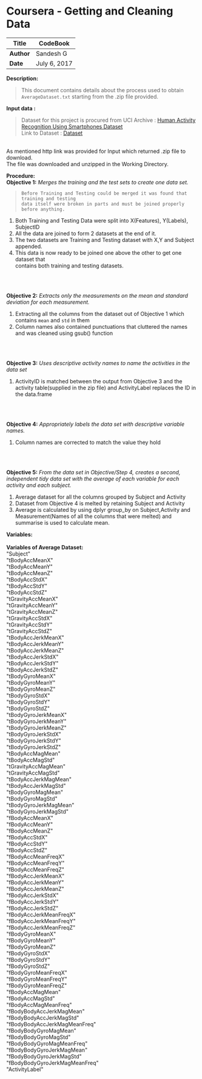 <h1>Coursera - Getting and Cleaning Data</h1>  


**Title**| CodeBook
----------|----------
**Author**| Sandesh G
**Date**  | July 6, 2017


**Description:**
> This document contains details about the process used to obtain `AverageDataset.txt`
> starting from the .zip file provided.


**Input data :**
> Dataset for this project is procured from UCI Archive : 
   [Human Activity Recognition Using Smartphones Dataset](http://archive.ics.uci.edu/ml/datasets/Human+Activity+Recognition+Using+Smartphones)
> </br>Link to Dataset : [Dataset](https://d396qusza40orc.cloudfront.net/getdata%2Fprojectfiles%2FUCI%20HAR%20Dataset.zip)

</br>
As mentioned http link was provided for Input which returned .zip file to download.
</br>The file was downloaded and unzipped in the Working Directory.</br>

**Procedure:**
</br> 
**Objective 1:** *Merges the training and the test sets to create one data set.*</br>
>     Before Training and Testing could be merged it was found that training and testing
>     data itself were broken in parts and must be joined properly before anything.
1. Both Training and Testing Data were split into X(Features), Y(Labels), SubjectID
2. All the data are joined to form 2 datasets at the end of it.
3. The two datasets are Training and Testing dataset with X,Y and Subject appended.
4. This data is now ready to be joined one above the other to get one dataset that</br> 
   contains both training and testing datasets.
</br>
</br>

**Objective 2:** *Extracts only the measurements on the mean and standard deviation for each measurement.*</br>

1. Extracting all the columns from the dataset out of Objective 1 which contains `mean` and `std` in them
2. Column names also contained punctuations that cluttered the names and was cleaned using gsub() function
</br>
</br>

**Objective 3:** *Uses descriptive activity names to name the activities in the data set*

1. ActivityID is matched between the output from Objective 3 and the activity table(supplied in the zip file) and 
   ActivityLabel replaces the ID in the data.frame
</br>
</br>

**Objective 4:** *Appropriately labels the data set with descriptive variable names.*

1. Column names are corrected to match the value they hold
</br>
</br>

**Objective 5:** *From the data set in Objective/Step 4, creates a second, independent tidy data set with the average of each variable for each activity and each subject.*

1. Average dataset for all the columns grouped by Subject and Activity
2. Dataset from Objective 4 is melted by retaining Subject and Activity
3. Average is calculated by using dplyr group_by on Subject,Activity and Measurement(Names of all the columns that were melted)
   and summarise is used to calculate mean.
   
   
**Variables:**
</br>
</br>
**Variables of Average Dataset:**</br> 
  "Subject"</br>                      "tBodyAccMeanX"          </br>      "tBodyAccMeanY"               </br>
 "tBodyAccMeanZ"        </br>        "tBodyAccStdX"            </br>     "tBodyAccStdY"                </br>
 "tBodyAccStdZ"              </br>   "tGravityAccMeanX"      </br>       "tGravityAccMeanY"            </br>
 "tGravityAccMeanZ"     </br>        "tGravityAccStdX"         </br>     "tGravityAccStdY"             </br>
"tGravityAccStdZ"           </br>   "tBodyAccJerkMeanX"       </br>     "tBodyAccJerkMeanY"           </br>
"tBodyAccJerkMeanZ"   </br>         "tBodyAccJerkStdX"        </br>     "tBodyAccJerkStdY"            </br>
 "tBodyAccJerkStdZ"         </br>    "tBodyGyroMeanX"          </br>     "tBodyGyroMeanY"              </br>
 "tBodyGyroMeanZ"           </br>    "tBodyGyroStdX"            </br>    "tBodyGyroStdY"               </br>
 "tBodyGyroStdZ"         </br>       "tBodyGyroJerkMeanX"      </br>     "tBodyGyroJerkMeanY"          </br>
 "tBodyGyroJerkMeanZ"    </br>       "tBodyGyroJerkStdX"       </br>     "tBodyGyroJerkStdY"           </br>
 "tBodyGyroJerkStdZ"      </br>      "tBodyAccMagMean"         </br>     "tBodyAccMagStd"              </br>
"tGravityAccMagMean"     </br>      "tGravityAccMagStd"        </br>    "tBodyAccJerkMagMean"         </br>
 "tBodyAccJerkMagStd"      </br>     "tBodyGyroMagMean"         </br>    "tBodyGyroMagStd"             </br>
 "tBodyGyroJerkMagMean"    </br>     "tBodyGyroJerkMagStd"       </br>   "fBodyAccMeanX"               </br>
 "fBodyAccMeanY"           </br>     "fBodyAccMeanZ"           </br>     "fBodyAccStdX"                </br>
 "fBodyAccStdY"            </br>     "fBodyAccStdZ"           </br>      "fBodyAccMeanFreqX"           </br>
 "fBodyAccMeanFreqY"      </br>      "fBodyAccMeanFreqZ"      </br>      "fBodyAccJerkMeanX"           </br>
 "fBodyAccJerkMeanY"       </br>     "fBodyAccJerkMeanZ"      </br>      "fBodyAccJerkStdX"            </br>
 "fBodyAccJerkStdY"        </br>     "fBodyAccJerkStdZ"       </br>      "fBodyAccJerkMeanFreqX"       </br>
 "fBodyAccJerkMeanFreqY"  </br>      "fBodyAccJerkMeanFreqZ"   </br>      "fBodyGyroMeanX"              </br>
 "fBodyGyroMeanY"         </br>      "fBodyGyroMeanZ"           </br>     "fBodyGyroStdX"               </br>
 "fBodyGyroStdY"          </br>      "fBodyGyroStdZ"           </br>      "fBodyGyroMeanFreqX"          </br>
 "fBodyGyroMeanFreqY"    </br>       "fBodyGyroMeanFreqZ"       </br>     "fBodyAccMagMean"             </br>
 "fBodyAccMagStd"         </br>      "fBodyAccMagMeanFreq"     </br>      "fBodyBodyAccJerkMagMean"     </br>
"fBodyBodyAccJerkMagStd"  </br>     "fBodyBodyAccJerkMagMeanFreq"</br>   "fBodyBodyGyroMagMean"        </br>
 "fBodyBodyGyroMagStd"    </br>      "fBodyBodyGyroMagMeanFreq"   </br>   "fBodyBodyGyroJerkMagMean"    </br>
 "fBodyBodyGyroJerkMagStd" </br>     "fBodyBodyGyroJerkMagMeanFreq" </br> "ActivityLabel"  </br>

